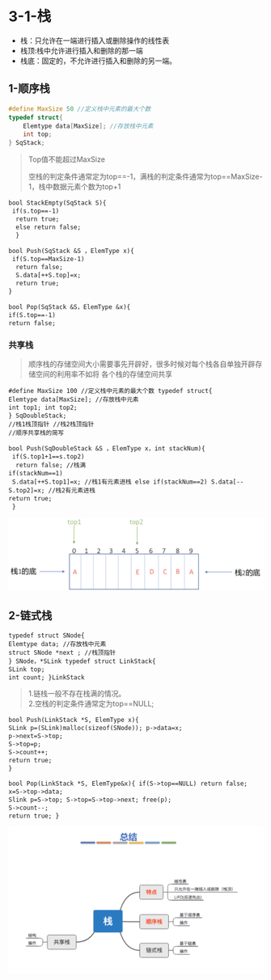 # 3-1-栈

* 栈：只允许在一端进行插入或删除操作的线性表
* 栈顶:栈中允许进行插入和删除的那一端
* 栈底：固定的，不允许进行插入和删除的另一端。



## 1-顺序栈

```c
#define MaxSize 50 //定义栈中元素的最大个数 
typedef struct{
    Elemtype data[MaxSize]; //存放栈中元素 
    int top;
} SqStack;
```

> Top值不能超过MaxSize
>
> 空栈的判定条件通常定为top==-1，满栈的判定条件通常为top==MaxSize-1，栈中数据元素个数为top+1



```text
bool StackEmpty(SqStack S){
 if(s.top==-1)
  return true;
  else return false;
  }
```

```text
bool Push(SqStack &S ，ElemType x){
 if(S.top==MaxSize-1)
  return false;
  S.data[++S.top]=x; 
  return true;
}
```

```text
bool Pop(SqStack &S，ElemType &x){ 
if(S.top==-1) 
return false;
```

### 共享栈

> 顺序栈的存储空间大小需要事先开辟好，很多时候对每个栈各自单独开辟存储空间的利用率不如将 各个栈的存储空间共享

```text
#define MaxSize 100 //定义栈中元素的最大个数 typedef struct{
Elemtype data[MaxSize]; //存放栈中元素
int top1; int top2; 
} SqDoubleStack;
//栈1栈顶指针 //栈2栈顶指针
//顺序共享栈的简写
```

```text
bool Push(SqDoubleStack &S ，ElemType x，int stackNum){
 if(S.top1+1==s.top2)
  return false; //栈满
if(stackNum==1)
 S.data[++S.top1]=x; //栈1有元素进栈 else if(stackNum==2) S.data[--S.top2]=x; //栈2有元素进栈
return true;
 }
```



![](../../.gitbook/assets/image%20%2832%29.png)

## 2-链式栈

```text
typedef struct SNode{
Elemtype data; //存放栈中元素
struct SNode *next ; //栈顶指针
} SNode，*SLink typedef struct LinkStack{
SLink top;
int count; }LinkStack
```



> 1.链栈一般不存在栈满的情况。  
> 2.空栈的判定条件通常定为top==NULL;



```text
bool Push(LinkStack *S, ElemType x){
SLink p=(SLink)malloc(sizeof(SNode)); p->data=x;
p->next=S->top;
S->top=p;
S->count++;
return true;
}
```

```text
bool Pop(LinkStack *S, ElemType&x){ if(S->top==NULL) return false;
x=S->top->data;
Slink p=S->top; S->top=S->top->next; free(p);
S->count--;
return true; }
```

![](../../.gitbook/assets/image%20%2821%29.png)

